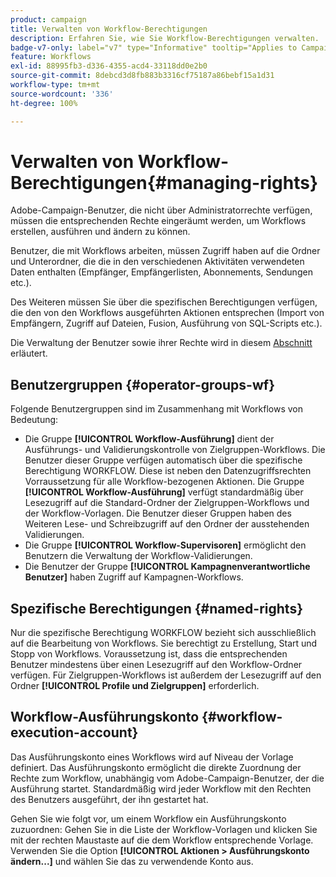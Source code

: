 ```yaml
---
product: campaign
title: Verwalten von Workflow-Berechtigungen
description: Erfahren Sie, wie Sie Workflow-Berechtigungen verwalten.
badge-v7-only: label="v7" type="Informative" tooltip="Applies to Campaign Classic v7 only"
feature: Workflows
exl-id: 88995fb3-d336-4355-acd4-33118dd0e2b0
source-git-commit: 8debcd3d8fb883b3316cf75187a86bebf15a1d31
workflow-type: tm+mt
source-wordcount: '336'
ht-degree: 100%

---
```


# Verwalten von Workflow-Berechtigungen{#managing-rights}



Adobe-Campaign-Benutzer, die nicht über Administratorrechte verfügen, müssen die entsprechenden Rechte eingeräumt werden, um Workflows erstellen, ausführen und ändern zu können.

Benutzer, die mit Workflows arbeiten, müssen Zugriff haben auf die Ordner und Unterordner, die die in den verschiedenen Aktivitäten verwendeten Daten enthalten (Empfänger, Empfängerlisten, Abonnements, Sendungen etc.).

Des Weiteren müssen Sie über die spezifischen Berechtigungen verfügen, die den von den Workflows ausgeführten Aktionen entsprechen (Import von Empfängern, Zugriff auf Dateien, Fusion, Ausführung von SQL-Scripts etc.).

Die Verwaltung der Benutzer sowie ihrer Rechte wird in diesem [Abschnitt](../../platform/using/access-management.md) erläutert.

## Benutzergruppen {#operator-groups-wf}

Folgende Benutzergruppen sind im Zusammenhang mit Workflows von Bedeutung:

* Die Gruppe **[!UICONTROL Workflow-Ausführung]** dient der Ausführungs- und Validierungskontrolle von Zielgruppen-Workflows. Die Benutzer dieser Gruppe verfügen automatisch über die spezifische Berechtigung WORKFLOW. Diese ist neben den Datenzugriffsrechten Vorraussetzung für alle Workflow-bezogenen Aktionen. Die Gruppe **[!UICONTROL Workflow-Ausführung]** verfügt standardmäßig über Lesezugriff auf die Standard-Ordner der Zielgruppen-Workflows und der Workflow-Vorlagen. Die Benutzer dieser Gruppen haben des Weiteren Lese- und Schreibzugriff auf den Ordner der ausstehenden Validierungen.
* Die Gruppe **[!UICONTROL Workflow-Supervisoren]** ermöglicht den Benutzern die Verwaltung der Workflow-Validierungen.
* Die Benutzer der Gruppe **[!UICONTROL Kampagnenverantwortliche Benutzer]** haben Zugriff auf Kampagnen-Workflows.

## Spezifische Berechtigungen {#named-rights}

Nur die spezifische Berechtigung WORKFLOW bezieht sich ausschließlich auf die Bearbeitung von Workflows. Sie berechtigt zu Erstellung, Start und Stopp von Workflows. Voraussetzung ist, dass die entsprechenden Benutzer mindestens über einen Lesezugriff auf den Workflow-Ordner verfügen. Für Zielgruppen-Workflows ist außerdem der Lesezugriff auf den Ordner **[!UICONTROL Profile und Zielgruppen]** erforderlich.

## Workflow-Ausführungskonto {#workflow-execution-account}

Das Ausführungskonto eines Workflows wird auf Niveau der Vorlage definiert. Das Ausführungskonto ermöglicht die direkte Zuordnung der Rechte zum Workflow, unabhängig vom Adobe-Campaign-Benutzer, der die Ausführung startet. Standardmäßig wird jeder Workflow mit den Rechten des Benutzers ausgeführt, der ihn gestartet hat.

Gehen Sie wie folgt vor, um einem Workflow ein Ausführungskonto zuzuordnen: Gehen Sie in die Liste der Workflow-Vorlagen und klicken Sie mit der rechten Maustaste auf die dem Workflow entsprechende Vorlage. Verwenden Sie die Option **[!UICONTROL Aktionen > Ausführungskonto ändern...]** und wählen Sie das zu verwendende Konto aus.
